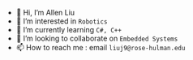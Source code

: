 - 👋 Hi, I’m Allen Liu
- 👀 I’m interested in `Robotics`
- 🌱 I’m currently learning `C#, C++`
- 💞️ I’m looking to collaborate on `Embedded Systems`
- 📫 How to reach me : email `liuj9@rose-hulman.edu`

<!---
rhit-liuj9/rhit-liuj9 is a ✨ special ✨ repository because its `README.md` (this file) appears on your GitHub profile.
You can click the Preview link to take a look at your changes.
--->
